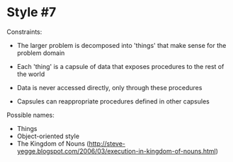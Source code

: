Style #7
==============================

Constraints:

- The larger problem is decomposed into 'things' that make sense for
  the problem domain 

- Each 'thing' is a capsule of data that exposes procedures to the
  rest of the world

- Data is never accessed directly, only through these procedures

- Capsules can reappropriate procedures defined in other capsules

Possible names:

- Things
- Object-oriented style
- The Kingdom of Nouns (http://steve-yegge.blogspot.com/2006/03/execution-in-kingdom-of-nouns.html)
